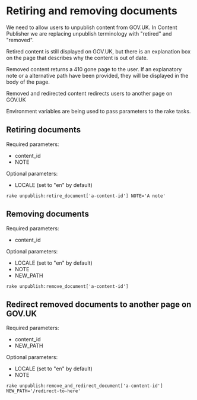 # Retiring and removing documents

We need to allow users to unpublish content from GOV.UK. In Content Publisher we are replacing
unpublish terminology with "retired" and "removed".

Retired content is still displayed on GOV.UK, but there is an explanation box on the page that describes
why the content is out of date.

Removed content returns a 410 gone page to the user. If an explanatory note or a alternative path have been provided,
they will be displayed in the body of the page.

Removed and redirected content redirects users to another page on GOV.UK

Environment variables are being used to pass parameters to the rake tasks.

## Retiring documents

Required parameters:

- content_id
- NOTE

Optional parameters:

- LOCALE (set to "en" by default)

```
rake unpublish:retire_document['a-content-id'] NOTE='A note'
```

## Removing documents

Required parameters:

- content_id

Optional parameters:

- LOCALE (set to "en" by default)
- NOTE
- NEW_PATH

```
rake unpublish:remove_document['a-content-id']
```

## Redirect removed documents to another page on GOV.UK

Required parameters:

- content_id
- NEW_PATH

Optional parameters:

- LOCALE (set to "en" by default)
- NOTE

```
rake unpublish:remove_and_redirect_document['a-content-id'] NEW_PATH='/redirect-to-here'
```
